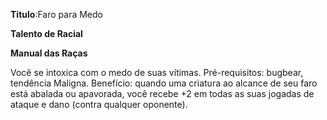**Titulo**:Faro para Medo

**Talento de Racial**

**Manual das Raças**

 Você se intoxica com o medo de suas vítimas. Pré-requisitos: bugbear, tendência Maligna. Benefício: quando uma criatura ao alcance de seu faro está abalada ou apavorada, você recebe +2 em todas as suas jogadas de ataque e dano (contra qualquer oponente).